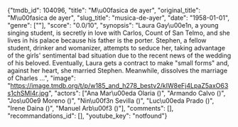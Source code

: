 {"tmdb_id": 104096, "title": "M\u00fasica de ayer", "original_title": "M\u00fasica de ayer", "slug_title": "musica-de-ayer", "date": "1958-01-01", "genre": [""], "score": "0.0/10", "synopsis": "Laura Gay\u00e1n, a young singing student, is secretly in love with Carlos, Count of San Telmo, and she lives in his palace because his father is the porter. Stephen, a fellow student, drinker and womanizer, attempts to seduce her, taking advantage of the girls' sentimental bad situation due to the recent news of the wedding of his beloved. Eventually, Laura gets a contract to make \"small forms\" and, against her heart, she married Stephen. Meanwhile, dissolves the marriage of Charles ...", "image": "https://image.tmdb.org/t/p/w185_and_h278_bestv2/kIW8eFj4LpaZ5axO63s1chSMl4r.jpg", "actors": ["Ana Mar\u00eda Olaria ()", "Armando Calvo ()", "Jos\u00e9 Moreno ()", "Nin\u00f3n Sevilla ()", "Luc\u00eda Prado ()", "Irene Daina ()", "Manuel Arb\u00f3 ()"], "comments": [], "recommandations_id": [], "youtube_key": "notfound"}